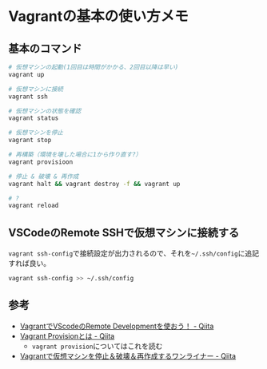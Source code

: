 # Vagrantの基本の使い方メモ

## 基本のコマンド

```bash
# 仮想マシンの起動(1回目は時間がかかる、2回目以降は早い)
vagrant up

# 仮想マシンに接続
vagrant ssh

# 仮想マシンの状態を確認
vagrant status

# 仮想マシンを停止
vagrant stop

# 再構築（環境を壊した場合に1から作り直す?）
vagrant provisioon

# 停止 & 破壊 & 再作成
vagrant halt && vagrant destroy -f && vagrant up

# ?
vagrant reload
```

## VSCodeのRemote SSHで仮想マシンに接続する

`vagrant ssh-config`で接続設定が出力されるので、それを`~/.ssh/config`に追記すれば良い。

```bash
vagrant ssh-config >> ~/.ssh/config
```

## 参考

- [VagrantでVScodeのRemote Developmentを使おう！ - Qiita](https://qiita.com/hppRC/items/9a46fdb4af792a454921)
- [Vagrant Provisionとは - Qiita](https://qiita.com/wakky_404/items/710f08c865969e72df73)
  - `vagrant provision`についてはこれを読む
- [Vagrantで仮想マシンを停止＆破壊＆再作成するワンライナー - Qiita](https://qiita.com/DQNEO/items/5ee05ce7afb8fc9c6656)
